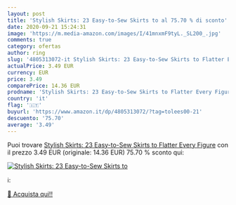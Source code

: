```yaml
---
layout: post
title: 'Stylish Skirts: 23 Easy-to-Sew Skirts to al 75.70 % di sconto'
date: 2020-09-21 15:24:31
image: 'https://m.media-amazon.com/images/I/41mnxmF9tyL._SL200_.jpg'
comments: true
category: ofertas
author: ring
slug: '4805313072-it Stylish Skirts: 23 Easy-to-Sew Skirts to Flatter Every Figure'
actualPrice: 3.49 EUR
currency: EUR
price: 3.49
comparePrice: 14.36 EUR
prodname: 'Stylish Skirts: 23 Easy-to-Sew Skirts to Flatter Every Figure'
country: 'it'
flag: '🇮🇹'
buyurl: 'https://www.amazon.it/dp/4805313072/?tag=tolees00-21'
descuento: '75.70'
average: '3.49'
---
```


Puoi trovare [Stylish Skirts: 23 Easy-to-Sew Skirts to Flatter Every Figure](https://www.amazon.it/dp/4805313072/?tag=tolees00-21) con il prezzo 3.49 EUR (originale: 14.36 EUR) 75.70 % sconto qui:

[![Stylish Skirts: 23 Easy-to-Sew Skirts to](https://m.media-amazon.com/images/I/41mnxmF9tyL._SL200_.jpg)](https://www.amazon.it/dp/4805313072/?tag=tolees00-21)

ℹ️:


[🛒 Acquista qui!!](https://www.amazon.it/dp/4805313072/?tag=tolees00-21)
